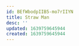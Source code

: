 ```yaml
---
id: BEfWbodpIIB5-mo7rIIYN
title: Straw Man
desc: ''
updated: 1639759645944
created: 1639759645944
---
```



